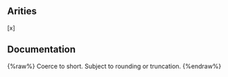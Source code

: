 ## Arities
[x]

## Documentation
{%raw%}
Coerce to short. Subject to rounding or truncation.
{%endraw%}
